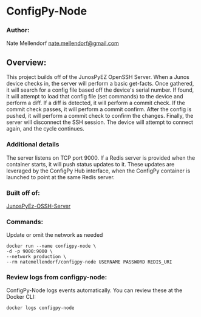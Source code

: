 # ConfigPy-Node
### Author:
Nate Mellendorf
nate.mellendorf@gmail.com

## Overview:
This project builds off of the JunosPyEZ OpenSSH Server.
When a Junos device checks in, the server will perform a basic get-facts.
Once gathered, it will search for a config file based off the device's serial number.
If found, it will attempt to load that config file (set commands) to the device and perform a diff.
If a diff is detected, it will perform a commit check.
If the commit check passes, it will perform a commit confirm.
After the config is pushed, it will perform a commit check to confirm the changes.
Finally, the server will disconnect the SSH session.
The device will attempt to connect again, and the cycle continues.

### Additional details
The server listens on TCP port 9000.
If a Redis server is provided when the container starts, it will push status updates to it.
These updates are leveraged by the ConfigPy Hub interface, when the ConfigPy container is launched to point at the same Redis server.

### Built off of:
[JunosPyEz-OSSH-Server](https://pypi.org/project/junospyez-ossh-server/)

### Commands:
Update or omit the network as needed
```
docker run --name configpy-node \
-d -p 9000:9000 \
--network production \
--rm natemellendorf/configpy-node USERNAME PASSWORD REDIS_URI
```

### Review logs from configpy-node:
ConfigPy-Node logs events automatically.
You can review these at the Docker CLI:
```
docker logs configpy-node
```

